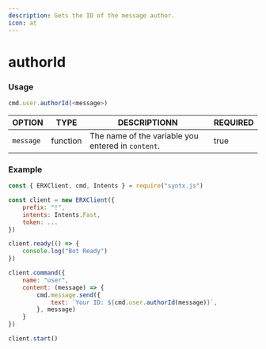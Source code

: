```yaml
---
description: Gets the ID of the message author.
icon: at
---
```


# authorId

### Usage

```javascript
cmd.user.authorId(<message>)
```



| OPTION    | TYPE     | DESCRIPTIONN                                       | REQUIRED |
| --------- | -------- | -------------------------------------------------- | -------- |
| `message` | function | The name of the variable you entered in `content`. | true     |

### Example

```javascript
const { ERXClient, cmd, Intents } = require("syntx.js")

const client = new ERXClient({
    prefix: "!",
    intents: Intents.Fast,
    token: ...
})

client.ready(() => {
    console.log("Bot Ready")
})

client.command({
    name: "user",
    content: (message) => {
        cmd.message.send({
            text: `Your ID: ${cmd.user.authorId(message)}`,
        }, message)
    }
})

client.start()
```
